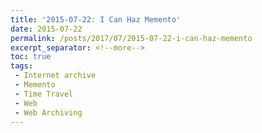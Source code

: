 ```yaml
---
title: '2015-07-22: I Can Haz Memento'
date: 2015-07-22
permalink: /posts/2017/07/2015-07-22-i-can-haz-memento
excerpt_separator: <!--more-->
toc: true
tags:
 - Internet archive 
 - Memento 
 - Time Travel 
 - Web 
 - Web Archiving
---
```


<div class="iframely-embed"><div class="iframely-responsive" style="height: 140px; padding-bottom: 0;"><a href="https://ws-dl.blogspot.com/2015/07/2015-07-22-i-can-haz-memento.html" data-iframely-url="//iframely.net/WFx7dPZ"></a></div></div><script async src="//iframely.net/embed.js" charset="utf-8"></script>